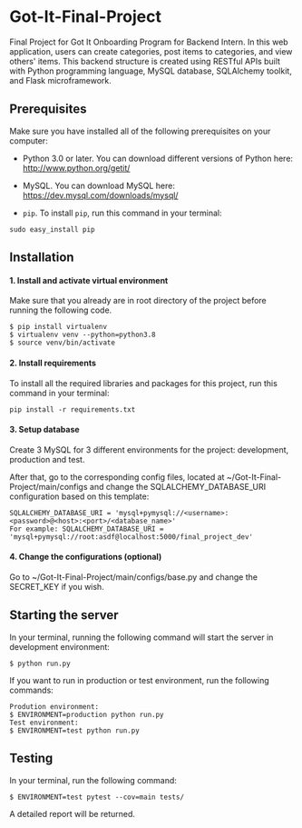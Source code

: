 # Got-It-Final-Project
Final Project for Got It Onboarding Program for Backend Intern. In this web application, users can create categories, post items to categories, and view others' items. This backend structure is created using RESTful APIs built with Python programming language, MySQL database, SQLAlchemy toolkit, and Flask microframework.
## Prerequisites
Make sure you have installed all of the following prerequisites on your computer:
- Python 3.0 or later. 
You can download different versions of Python here:
http://www.python.org/getit/
- MySQL. 
You can download MySQL here:
https://dev.mysql.com/downloads/mysql/

- ``pip``. To install ``pip``, run this command in your terminal:
```
sudo easy_install pip
```

## Installation

#### 1. Install and activate virtual environment
Make sure that you already are in root directory of the project before running the following code.
```
$ pip install virtualenv                       
$ virtualenv venv --python=python3.8              
$ source venv/bin/activate             
```
	
#### 2. Install requirements
To install all the required libraries and packages for this project, run this command in your terminal:
```
pip install -r requirements.txt
```

#### 3. Setup database
Create 3 MySQL for 3 different environments for the project: development, production and test. 

After that, go to the corresponding config files, located at ~/Got-It-Final-Project/main/configs and change the SQLALCHEMY_DATABASE_URI configuration based on this template:
```
SQLALCHEMY_DATABASE_URI = 'mysql+pymysql://<username>:<password>@<host>:<port>/<database_name>'
For example: SQLALCHEMY_DATABASE_URI = 'mysql+pymysql://root:asdf@localhost:5000/final_project_dev'
```

#### 4. Change the configurations (optional)
Go to ~/Got-It-Final-Project/main/configs/base.py and change the SECRET_KEY if you wish.

## Starting the server
In your terminal, running the following command will start the server in development environment:
```
$ python run.py
```
If you want to run in production or test environment, run the following commands:
```
Prodution environment:
$ ENVIRONMENT=production python run.py
Test environment:
$ ENVIRONMENT=test python run.py
```


## Testing
In your terminal, run the following command:
```
$ ENVIRONMENT=test pytest --cov=main tests/
```
A detailed report will be returned.
